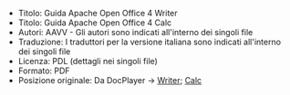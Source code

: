 * Titolo: Guida Apache Open Office 4 Writer
* Titolo: Guida Apache Open Office 4 Calc
* Autori: AAVV - Gli autori sono indicati all'interno dei singoli file
* Traduzione: I traduttori per la versione italiana sono indicati all'interno dei singoli file
* Licenza: PDL (dettagli nei singoli file)
* Formato: PDF
* Posizione originale: Da DocPlayer -> [Writer](https://docplayer.it/23975966-Guida-a-apache-openoffice-4-writer.html); [Calc](https://docplayer.it/23888092-Guida-a-apache-openoffice-4-calc.html)
